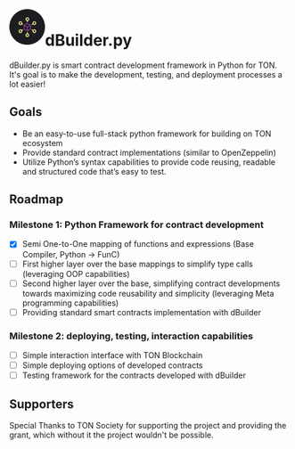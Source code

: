<img align="left" width="64" height="64" src="./assets/dbuilder-icon.png">

# dBuilder.py

dBuilder.py is smart contract development framework in Python for TON. It's goal is to make the development, testing, and deployment processes a lot easier!

## Goals
- Be an easy-to-use full-stack python framework for building on TON ecosystem
- Provide standard contract implementations (similar to OpenZeppelin)
- Utilize Python’s syntax capabilities to provide code reusing, readable and structured code that’s easy to test.

## Roadmap

### Milestone 1: Python Framework for contract development

- [x] Semi One-to-One mapping of functions and expressions (Base Compiler, Python -> FunC)
- [ ] First higher layer over the base mappings to simplify type calls (leveraging OOP capabilities)
- [ ] Second higher layer over the base, simplifying contract developments towards maximizing code reusability and simplicity (leveraging Meta programming capabilities)
- [ ] Providing standard smart contracts implementation with dBuilder

### Milestone 2: deploying, testing, interaction capabilities
- [ ] Simple interaction interface with TON Blockchain
- [ ] Simple deploying options of developed contracts
- [ ] Testing framework for the contracts developed with dBuilder

## Supporters

Special Thanks to TON Society for supporting the project and providing the grant, which without it the project wouldn't be possible.
